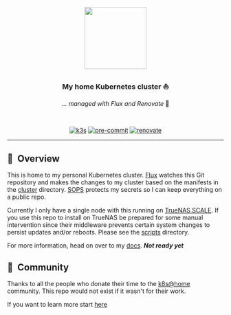 <div align="center">

<img src="https://camo.githubusercontent.com/5b298bf6b0596795602bd771c5bddbb963e83e0f/68747470733a2f2f692e696d6775722e636f6d2f7031527a586a512e706e67" align="center" width="144px" height="144px"/>

### My home Kubernetes cluster :sailboat:

_... managed with Flux and Renovate_ :robot:

</div>

<br/>

<div align="center">

[![k3s](https://img.shields.io/badge/k3s-v1.21.3-brightgreen?style=for-the-badge&logo=kubernetes&logoColor=white)](https://k3s.io/)
[![pre-commit](https://img.shields.io/badge/pre--commit-enabled-brightgreen?logo=pre-commit&logoColor=white&style=for-the-badge)](https://github.com/pre-commit/pre-commit)
[![renovate](https://img.shields.io/badge/renovate-enabled-brightgreen?style=for-the-badge&logo=renovatebot&logoColor=white)](https://github.com/renovatebot/renovate)

</div>

---
## :book:&nbsp; Overview

This is home to my personal Kubernetes cluster. [Flux](https://github.com/fluxcd/flux2) watches this Git repository and makes the changes to my cluster based on the manifests in the [cluster](./cluster/) directory. [SOPS](https://toolkit.fluxcd.io/guides/mozilla-sops/) protects my secrets so I can keep everything on a public repo.

Currently I only have a single node with this running on [TrueNAS SCALE](https://www.truenas.com/docs/scale/devnotes/). If you use this repo to install on TrueNAS be prepared for some manual intervention since their middleware prevents certain system changes to persist updates and/or reboots. Please see the [scripts](./scripts) directory. 

For more information, head on over to my [docs](https://jr0dd.github.io/k8s-gitops/). ***Not ready yet***

## :handshake:&nbsp; Community

Thanks to all the people who donate their time to the [k8s@home](https://github.com/k8s-at-home/) community.
This repo would not exist if it wasn't for their work.

If you want to learn more start [here](https://github.com/k8s-at-home/template-cluster-k3s/)
